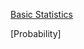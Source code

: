 [Basic Statistics](https://github.com/yangshiteng/StatQuest-Study-Notes/blob/main/Notes/Statistics.md)

[Probability]
